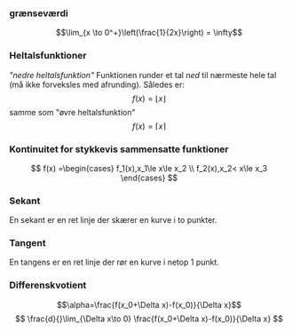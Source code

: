 
### grænseværdi 
$$\lim_{x \to 0^+}\left(\frac{1}{2x}\right) = \infty$$


### Heltalsfunktioner
_"nedre heltalsfunktion"_ Funktionen runder et tal _ned_ til nærmeste hele tal (må ikke forveksles med afrunding). Således er:
$$
f(x)=\lfloor x\rfloor
$$
samme som "øvre heltalsfunktion"
$$
f(x)=\lceil x\rceil
$$

### Kontinuitet for stykkevis sammensatte funktioner
$$
f(x) =\begin{cases} f_1(x),x_1\le x\le x_2 \\ f_2(x),x_2< x\le x_3 \end{cases}
$$
### Sekant
En sekant er en ret linje der skærer en kurve i to punkter.

### Tangent
En tangens er en ret linje der rør en kurve i netop 1 punkt.


### Differenskvotient
$$\alpha=\frac{f(x_0+\Delta x)-f(x_0)}{\Delta x}$$
$$
\frac{d}{}\lim_{\Delta x\to 0} \frac{f(x_0+\Delta x)-f(x_0)}{\Delta x}
$$